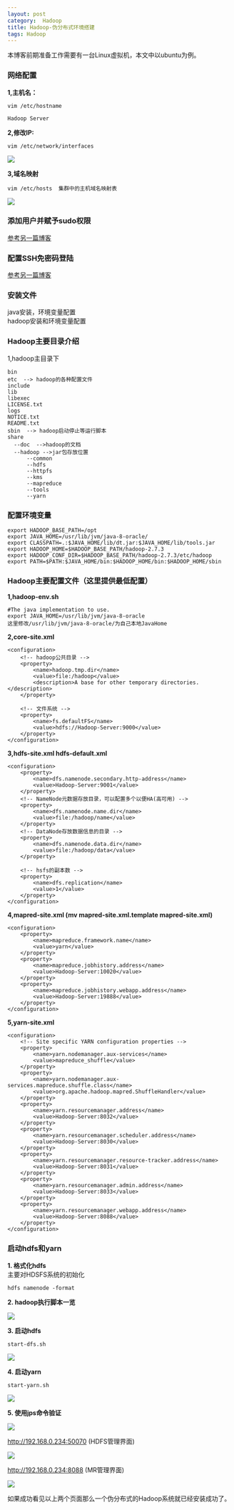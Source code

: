 ```yaml
---
layout: post
category:  Hadoop
title: Hadoop-伪分布式环境搭建
tags: Hadoop
---
```


本博客前期准备工作需要有一台Linux虚拟机，本文中以ubuntu为例。

### 网络配置
**1,主机名：**<br>

	vim /etc/hostname

	Hadoop Server

**2,修改IP:**<br>

	vim /etc/network/interfaces

![](http://img.blog.csdn.net/20170324221332450)

**3,域名映射**<br>

	vim /etc/hosts  集群中的主机域名映射表

![](http://img.blog.csdn.net/20170324214214279)

### 添加用户并赋予sudo权限

[参考另一篇博客](https://kyleng.github.io/linux/Linux_addUser_and_addSudo)

### 配置SSH免密码登陆

[参考另一篇博客](https://kyleng.github.io/linux/Linux_SSHLogin_NoPassword)


### 安装文件
java安装，环境变量配置<br>
hadoop安装和环境变量配置<br>

### Hadoop主要目录介绍
1,hadoop主目录下<br>

	bin
	etc  --> hadoop的各种配置文件
	include
	lib
	libexec
	LICENSE.txt
	logs
	NOTICE.txt
	README.txt
	sbin  --> hadoop启动停止等运行脚本
	share
	  --doc  -->hadoop的文档
	  --hadoop -->jar包存放位置
	      --common
	      --hdfs
	      --httpfs
	      --kms
	      --mapreduce
	      --tools
	      --yarn

### 配置环境变量

	export HADOOP_BASE_PATH=/opt
	export JAVA_HOME=/usr/lib/jvm/java-8-oracle/
	export CLASSPATH=.:$JAVA_HOME/lib/dt.jar:$JAVA_HOME/lib/tools.jar
	export HADOOP_HOME=$HADOOP_BASE_PATH/hadoop-2.7.3
	export HADOOP_CONF_DIR=$HADOOP_BASE_PATH/hadoop-2.7.3/etc/hadoop
	export PATH=$PATH:$JAVA_HOME/bin:$HADOOP_HOME/bin:$HADOOP_HOME/sbin

### Hadoop主要配置文件（这里提供最低配置）
**1,hadoop-env.sh<br>**

	#The java implementation to use.
	export JAVA_HOME=/usr/lib/jvm/java-8-oracle
	这里修改/usr/lib/jvm/java-8-oracle/为自己本地JavaHome

**2,core-site.xml<br>**

	<configuration>
		<!-- hadoop公共目录 -->
		<property>
		    <name>hadoop.tmp.dir</name>
		    <value>file:/hadoop</value>
		    <description>A base for other temporary directories.</description>
		</property>

		<!-- 文件系统 -->
		<property>
		    <name>fs.defaultFS</name>
		    <value>hdfs://Hadoop-Server:9000</value>
		</property>
	</configuration>


**3,hdfs-site.xml   hdfs-default.xml<br>**

	<configuration>
	    <property>
	        <name>dfs.namenode.secondary.http-address</name>
	        <value>Hadoop-Server:9001</value>
	    </property>
	    <!-- NameNode元数据存放目录，可以配置多个以便HA(高可用) -->
	    <property>
	        <name>dfs.namenode.name.dir</name>
	        <value>file:/hadoop/name</value>
	    </property>
	    <!-- DataNode存放数据信息的目录 -->
	    <property>
	        <name>dfs.namenode.data.dir</name>
	        <value>file:/hadoop/data</value>
	    </property>

		<!-- hsfs的副本数 -->
	    <property>
	        <name>dfs.replication</name>
	        <value>1</value>
	    </property>
	</configuration>

**4,mapred-site.xml (mv mapred-site.xml.template mapred-site.xml)<br>**

	<configuration>
	    <property>
	        <name>mapreduce.framework.name</name>
	        <value>yarn</value>
	    </property>
	    <property>
	        <name>mapreduce.jobhistory.address</name>
	        <value>Hadoop-Server:10020</value>
	    </property>
	    <property>
	        <name>mapreduce.jobhistory.webapp.address</name>
	        <value>Hadoop-Server:19888</value>
	    </property>
	</configuration>

**5,yarn-site.xml**

	<configuration>
		<!-- Site specific YARN configuration properties -->
	    <property>
	        <name>yarn.nodemanager.aux-services</name>
	        <value>mapreduce_shuffle</value>
	    </property>
	    <property>
	        <name>yarn.nodemanager.aux-services.mapreduce.shuffle.class</name>
	        <value>org.apache.hadoop.mapred.ShuffleHandler</value>
	    </property>
	    <property>
	        <name>yarn.resourcemanager.address</name>
	        <value>Hadoop-Server:8032</value>
	    </property>
	    <property>
	        <name>yarn.resourcemanager.scheduler.address</name>
	        <value>Hadoop-Server:8030</value>
	    </property>
	    <property>
	        <name>yarn.resourcemanager.resource-tracker.address</name>
	        <value>Hadoop-Server:8031</value>
	    </property>
	    <property>
	        <name>yarn.resourcemanager.admin.address</name>
	        <value>Hadoop-Server:8033</value>
	    </property>
	    <property>
	        <name>yarn.resourcemanager.webapp.address</name>
	        <value>Hadoop-Server:8088</value>
	    </property>
	</configuration>

### 启动hdfs和yarn

**1. 格式化hdfs<br>**
主要对HDSFS系统的初始化

	hdfs namenode -format

**2. hadoop执行脚本一览**

![](http://img.blog.csdn.net/20170324222008016)<br>

**3. 启动hdfs<br>**

	start-dfs.sh

![](http://img.blog.csdn.net/20170324222752017)<br>

**4. 启动yarn<br>**

	start-yarn.sh

![](http://img.blog.csdn.net/20170324222817674)<br>

**5. 使用jps命令验证<br>**

![](http://img.blog.csdn.net/20170324222912786)<br>

http://192.168.0.234:50070 (HDFS管理界面)<br>

![](http://img.blog.csdn.net/20170324223023223)<br>

http://192.168.0.234:8088 (MR管理界面)<br>

![](http://img.blog.csdn.net/20170324223050302)<br>

如果成功看见以上两个页面那么一个伪分布式的Hadoop系统就已经安装成功了。